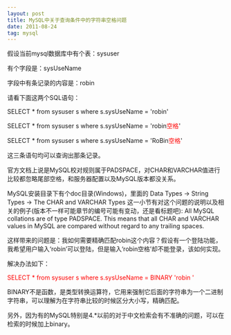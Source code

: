 ```yaml
---
layout: post
title: MySQL中关于查询条件中的字符串空格问题 
date: 2011-08-24 
tag: mysql
---
```


假设当前mysql数据库中有个表：sysuser

有个字段是：sysUseName

字段中有条记录的内容是：robin

请看下面这两个SQL语句：

SELECT * from sysuser s  where s.sysUseName = 'robin'

SELECT * from sysuser s  where s.sysUseName = 'robin<font color=red>空格</font>'

SELECT * from sysuser s  where   s.sysUseName  =  'RoBin<font color=red>空格</font>'

这三条语句均可以查询出那条记录。

官方文档上说是MySQL校对规则属于PADSPACE，对CHAR和VARCHAR值进行比较都忽略尾部空格，和服务器配置以及MySQL版本都没关系。

MySQL安装目录下有个doc目录(Windows)，里面的 Data Types -> String Types -> The CHAR and VARCHAR Types 这一小节有对这个问题的说明以及相关的例子(版本不一样可能章节的编号可能有变动，还是看标题吧): All MySQL collations are of type PADSPACE. This means that all CHAR and VARCHAR values in MySQL are compared without regard to any trailing spaces.    

这样带来的问题是：我如何需要精确匹配robin这个内容？假设有一个登陆功能，我希望用户输入‘robin’可以登陆，但是输入‘robin空格’却不能登录，该如何实现。

解决办法如下：

<font color=red>SELECT * from sysuser s  where   s.sysUseName  = BINARY 'robin '</font>

BINARY不是函数，是类型转换运算符，它用来强制它后面的字符串为一个二进制字符串，可以理解为在字符串比较的时候区分大小写，精确匹配。

另外，因为有的MySQL特别是4.*以前的对于中文检索会有不准确的问题，可以在检索的时候加上binary。

